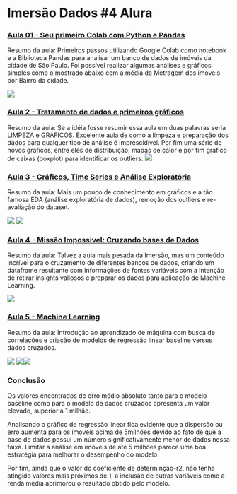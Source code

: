 # Imersão Dados #4 Alura

### [Aula 01 - Seu primeiro Colab com Python e Pandas](https://github.com/andreferibeiro/imersao_dados_alura/blob/main/ALURA_IMERS%C3%83O_DADOS_4_Aula_01.ipynb)

Resumo da aula: Primeiros passos utilizando Google Colab como notebook e a Biblioteca Pandas para analisar um banco de dados de imóveis da cidade de São Paulo. Foi possível realizar algumas análises e gráficos simples como o mostrado abaixo com a média da Metragem dos imóveis por Bairro da cidade.

![](images/Aula02_01.png)

### [Aula 2 - Tratamento de dados e primeiros gráficos](https://github.com/andreferibeiro/imersao_dados_alura/blob/main/ALURA_IMERS%C3%83O_DADOS_4_Aula_02.ipynb)

Resumo da aula: Se a idéia fosse resumir essa aula em duas palavras seria LIMPEZA e GRÁFICOS. Excelente aula de como a limpeza e preparação dos dados para qualquer tipo de análise é imprescidível. Por fim uma série de novos gráficos, entre eles de distribuição, mapas de calor e por fim gráfico de caixas (boxplot) para identificar os outliers.
![](images/Aula_02a.png)


### [Aula 3 - Gráficos, Time Series e Análise Exploratória](https://github.com/andreferibeiro/imersao_dados_alura/blob/main/ALURA_IMERS%C3%83O_DADOS_4_Aula_03.ipynb)

Resumo da aula: Mais um pouco de conhecimento em gráficos e a tão famosa EDA (análise exploratória de dados), remoção dos  outliers e re-avaliação do dataset.

![](images/Aula03_b.png)
![](images/Aula03_c.png)

### [Aula 4 - Missão Impossivel: Cruzando bases de Dados](https://github.com/andreferibeiro/imersao_dados_alura/blob/main/ALURA_IMERS%C3%83O_DADOS_4_Aula_04.ipynb)

Resumo da aula: Talvez a aula mais pesada da Imersão, mas um conteúdo incrível para o cruzamento de diferentes bancos de dados, criando um dataframe resultante com informações de fontes variáveis com a intenção de retirar insights valiosos e preparar os dados para aplicação de Machine Learning.

![](images/aula_4.png)

### [Aula 5 - Machine Learning](https://github.com/andreferibeiro/imersao_dados_alura/blob/main/ALURA_IMERS%C3%83O_DADOS_4_Aula_05.ipynb)

Resumo da aula: Introdução ao aprendizado de máquina com busca de correlações e criação de modelos de regressão linear baseline versus dados cruzados.

![](images/Aula_05.png)
![](images/Aula_05a.png)![](images/Aula_05b.png)

### Conclusão
Os valores encontrados de erro médio absoluto tanto para o modelo baseline como para o modelo de dados cruzados apresenta um valor elevado, superior a 1 milhão.

Analisando o gráfico de regressão linear fica evidente que a dispersão ou erro aumenta para os imóveis acima de 5milhões devido ao fato de que a base de dados possui um número significativamente menor de dados nessa faixa. Limitar a análise em imóveis de até 5 milhões parece uma boa estratégia para melhorar o desempenho do modelo.

Por fim, ainda que o valor do coeficiente de determinção-r2, não tenha atingido valores mais próximos de 1, a inclusão de outras variáveis como a renda média aprimorou o resultado obtido pelo modelo.
